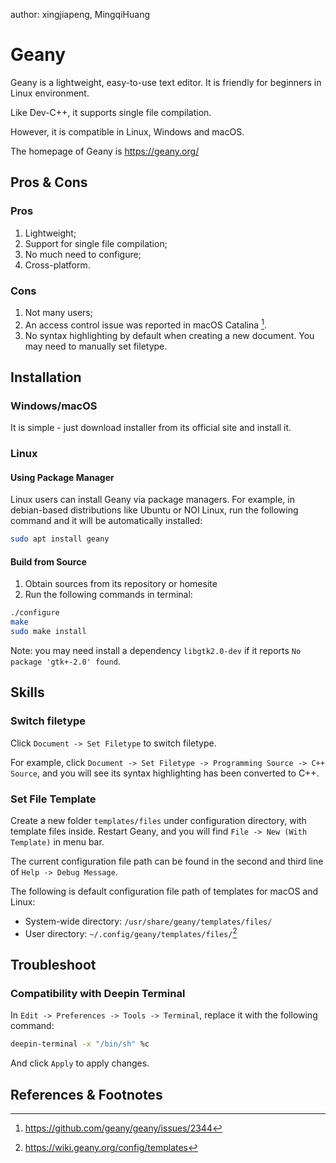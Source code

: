 author: xingjiapeng, MingqiHuang

# Geany

Geany is a lightweight, easy-to-use text editor. It is friendly for beginners in Linux environment.

Like Dev-C++, it supports single file compilation.

However, it is compatible in Linux, Windows and macOS.

The homepage of Geany is <https://geany.org/>

## Pros & Cons

### Pros

1. Lightweight;
2. Support for single file compilation;
3. No much need to configure;
4. Cross-platform.

### Cons

1. Not many users;
2. An access control issue was reported in macOS Catalina [^1].
3. No syntax highlighting by default when creating a new document. You may need to manually set filetype.

## Installation

### Windows/macOS

It is simple - just download installer from its official site and install it.

### Linux

#### Using Package Manager

Linux users can install Geany via package managers. For example, in debian-based distributions like Ubuntu or NOI Linux, run the following command and it will be automatically installed:

```bash
sudo apt install geany
```

#### Build from Source

1. Obtain sources from its repository or homesite
2. Run the following commands in terminal:

```bash
./configure
make
sudo make install
```

Note: you may need install a dependency `libgtk2.0-dev` if it reports `No package 'gtk+-2.0' found`.

## Skills

### Switch filetype

Click `Document -> Set Filetype` to switch filetype.

For example, click `Document -> Set Filetype -> Programming Source -> C++ Source`, and you will see its syntax highlighting has been converted to C++.

### Set File Template

Create a new folder `templates/files` under configuration directory, with template files inside. Restart Geany, and you will find `File -> New (With Template)` in menu bar.

The current configuration file path can be found in the second and third line of `Help -> Debug Message`.

The following is default configuration file path of templates for macOS and Linux:

- System-wide directory: `/usr/share/geany/templates/files/`
- User directory: `~/.config/geany/templates/files/`[^2]

## Troubleshoot

### Compatibility with Deepin Terminal

In `Edit -> Preferences -> Tools -> Terminal`, replace it with the following command:

```bash
deepin-terminal -x "/bin/sh" %c
```

And click `Apply` to apply changes.

## References & Footnotes

[^1]: <https://github.com/geany/geany/issues/2344>

[^2]: <https://wiki.geany.org/config/templates>

[^3]: Deepin Wiki <https://wiki.deepin.org/>
